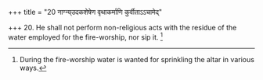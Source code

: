 +++
title = "20 नाग्न्य्उदकशेषेण वृथाकर्माणि कुर्वीताऽऽचामेद्"

+++
20. He shall not perform non-religious acts with the residue of the water employed for the fire-worship, nor sip it. [^11] 


[^11]:  During the fire-worship water is wanted for sprinkling the altar in various ways.
